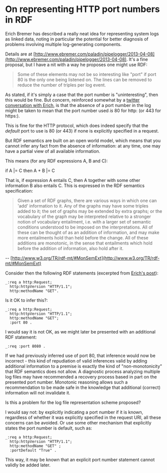 # On representing HTTP port numbers in RDF

Erich Bremer has described a really neat idea for representing system logs as linked data, noting in particular the potential for better diagnosis of problems involving multiple log-generating components.

Details are at [http://www.ebremer.com/paladin/pipelogger/2013-04-08](http://www.ebremer.com/paladin/pipelogger/2013-04-08).  It's a fine proposal, but I have a nit with a way he proposes one might use RDF:

> Some of these elements may not be so interesting like "port" if port 80 is the only one being listened on.  The lines can be removed to reduce the number of triples per log event.

As stated, if it's simply a case that the port number is "uninteresting", then this would be fine.  But concern, reinforced somewhat by a [twitter conversation with Erich](https://twitter.com/erichbremer/status/339427207799771137), is that the absence of a port number in the log might be taken to mean that the port number used _is_ 80 for http: (or 443 for https:).

This is fine for the HTTP protocol, which does indeed specify that the _default_ port to use is 80 (or 443) if none is explicitly specified in a request.

But RDF semantics are built on an open world model, which means that you cannot infer any fact from the absence of information: at any time, one may have a partial view of all available information.

This means (for any RDF expressions A, B and C):

   if  A |= C  then  A + B |= C

That is, if expression A entails C, then A together with some other information B also entails C.  This is expressed in the RDF semantics specification:

> Given a set of RDF graphs, there are various ways in which one can 'add' information to it. Any of the graphs may have some triples added to it; the set of graphs may be extended by extra graphs; or the vocabulary of the graph may be interpreted relative to a stronger notion of vocabulary entailment, i.e. with a larger set of semantic conditions understood to be imposed on the interpretations. All of these can be thought of as an addition of information, and may make more entailments hold than held before the change. All of these additions are monotonic, in the sense that entailments which hold before the addition of information, also hold after it.

-- [http://www.w3.org/TR/rdf-mt/#MonSemExt](http://www.w3.org/TR/rdf-mt/#MonSemExt)

Consider then the following RDF statements (excerpted from [Erich's post](http://www.ebremer.com/paladin/pipelogger/2013-04-08)):

    _:req a http:Request;
      http:httpVersion "HTTP/1.1";
      http:methodName "GET".

Is it OK to infer this?:

    _:req a http:Request;
      http:httpVersion "HTTP/1.1";
      http:methodName "GET";
      :port 80 .

I would say it is not OK, as we might later be presented with an additional RDF statement:

    _:req :port 8080 .

If we had previously inferred use of port 80, that inference would now be incorrect - this kind of repudiation of valid inferences valid by adding additional information to a premise is exactly the kind of "non-monotonicity" that RDF semantics does not allow.  A diagnostic process analyzing multiple log files may have recommended a recovery process based in part on the presented port number.  Monotonic reasoning allows such a recommendation to be made safe in the knowledge that additional (correct) information will not invalidate it.

Is this a problem for the log file representation scheme proposed?

I would say not: by explicitly indicating a port number if it is known, regardless of whether it was explicitly specified in the request URI, all these concerns can be avoided.  Or use some other mechanism that explicitly states the port number is default, such as:

    _:req a http:Request;
      http:httpVersion "HTTP/1.1";
      http:methodName "GET" ;
      :portDefault "True" .

This way, it may be known that an explicit port number statement cannot validly be added later.

